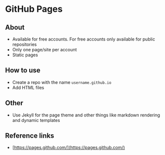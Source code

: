 # GitHub Pages

## About
- Available for free accounts. For free accounts only available for public repositories
- Only one page/site per account
- Static pages

## How to use
- Create a repo with the name `username.github.io`
- Add HTML files

## Other
- Use Jekyll for the page theme and other things like markdown rendering and dynamic templates

## Reference links
- [https://pages.github.com/](https://pages.github.com/)